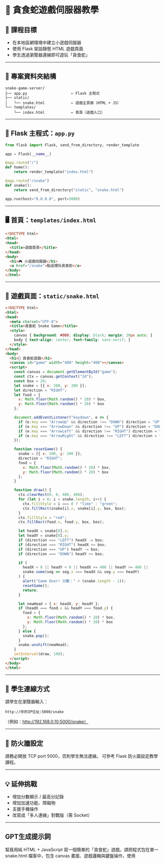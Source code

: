 # 🐍 貪食蛇遊戲伺服器教學

## 🎯 課程目標
- 在本地區網環境中建立小遊戲伺服器
- 使用 Flask 架設靜態 HTML 遊戲頁面
- 學生透過瀏覽器連線即可遊玩「貪食蛇」

---

## 📁 專案資料夾結構
```
snake-game-server/
├── app.py                    ← Flask 主程式
├── static/
│   └── snake.html            ← 遊戲主頁面（HTML + JS）
└── templates/
    └── index.html            ← 首頁（遊戲入口）
```

---

## 🧱 Flask 主程式：`app.py`
```python
from flask import Flask, send_from_directory, render_template

app = Flask(__name__)

@app.route("/")
def home():
    return render_template("index.html")

@app.route("/snake")
def snake():
    return send_from_directory("static", "snake.html")

app.run(host="0.0.0.0", port=5000)
```

---

## 🖥️ 首頁：`templates/index.html`
```html
<!DOCTYPE html>
<html>
<head>
  <title>遊戲首頁</title>
</head>
<body>
  <h1>🎮 小遊戲伺服器</h1>
  <a href="/snake">點這裡玩貪食蛇</a>
</body>
</html>
```

---

## 🐍 遊戲頁面：`static/snake.html`
```html
<!DOCTYPE html>
<html>
<head>
  <meta charset="UTF-8">
  <title>貪食蛇 Snake Game</title>
  <style>
    canvas { background: #000; display: block; margin: 20px auto; }
    body { text-align: center; font-family: sans-serif; }
  </style>
</head>
<body>
  <h1>🐍 貪食蛇遊戲</h1>
  <canvas id="game" width="400" height="400"></canvas>
  <script>
    const canvas = document.getElementById("game");
    const ctx = canvas.getContext("2d");
    const box = 20;
    let snake = [{ x: 200, y: 200 }];
    let direction = "RIGHT";
    let food = {
      x: Math.floor(Math.random() * 20) * box,
      y: Math.floor(Math.random() * 20) * box
    };

    document.addEventListener("keydown", e => {
      if (e.key === "ArrowUp" && direction !== "DOWN") direction = "UP";
      if (e.key === "ArrowDown" && direction !== "UP") direction = "DOWN";
      if (e.key === "ArrowLeft" && direction !== "RIGHT") direction = "LEFT";
      if (e.key === "ArrowRight" && direction !== "LEFT") direction = "RIGHT";
    });

    function resetGame() {
      snake = [{ x: 200, y: 200 }];
      direction = "RIGHT";
      food = {
        x: Math.floor(Math.random() * 20) * box,
        y: Math.floor(Math.random() * 20) * box
      };
    }

    function draw() {
      ctx.clearRect(0, 0, 400, 400);
      for (let i = 0; i < snake.length; i++) {
        ctx.fillStyle = i === 0 ? "lime" : "green";
        ctx.fillRect(snake[i].x, snake[i].y, box, box);
      }
      ctx.fillStyle = "red";
      ctx.fillRect(food.x, food.y, box, box);

      let headX = snake[0].x;
      let headY = snake[0].y;
      if (direction === "LEFT") headX -= box;
      if (direction === "RIGHT") headX += box;
      if (direction === "UP") headY -= box;
      if (direction === "DOWN") headY += box;

      if (
        headX < 0 || headY < 0 || headX >= 400 || headY >= 400 ||
        snake.some(seg => seg.x === headX && seg.y === headY)
      ) {
        alert("Game Over! 分數：" + (snake.length - 1));
        resetGame();
        return;
      }

      let newHead = { x: headX, y: headY };
      if (headX === food.x && headY === food.y) {
        food = {
          x: Math.floor(Math.random() * 20) * box,
          y: Math.floor(Math.random() * 20) * box
        };
      } else {
        snake.pop();
      }
      snake.unshift(newHead);
    }
    setInterval(draw, 100);
  </script>
</body>
</html>
```

---

## 🔗 學生連線方式
請學生在瀏覽器輸入：
```
http://你的IP位址:5000/snake
```
（例如：http://192.168.0.10:5000/snake）

---

## 🔐 防火牆設定
請務必開放 TCP port 5000，否則學生無法連線。
可參考 Flask 防火牆設定教學課程。

---

## 💡 延伸挑戰
- 增加分數顯示 / 最高分記錄
- 增加加速功能、障礙物
- 支援手機操作
- 改寫成「多人連線」對戰版（需 Socket）

---

## GPT生成提示詞
幫我用純 HTML + JavaScript 寫一個簡單的「貪食蛇」遊戲，請把程式包在單一 snake.html 檔案中，包含 canvas 畫面、遊戲邏輯與鍵盤操作，使用 <script> 內嵌方式，不需要額外連結外部 JS 或 CSS。請確保可以直接在瀏覽器中開啟並執行。

---


祝你成為區網遊戲伺服器大師！

